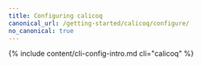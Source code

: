 ```yaml
---
title: Configuring calicoq
canonical_url: /getting-started/calicoq/configure/
no_canonical: true
---
```


{% include content/cli-config-intro.md cli="calicoq" %}
